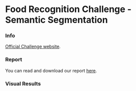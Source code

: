 # Food Recognition Challenge - Semantic Segmentation

### Info
[Official Challenge website](https://www.aicrowd.com/challenges/food-recognition-challenge).

### Report
You can read and download our report [here](https://github.com/lucamarini22/food-recognition-challenge/...).

### Visual Results
